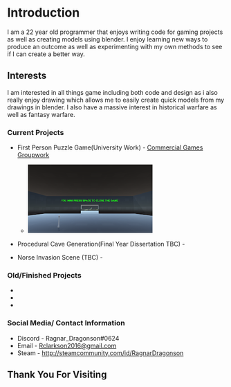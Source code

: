 # Introduction

I am a 22 year old programmer that enjoys writing code for gaming projects as well as creating models using blender.
I enjoy learning new ways to produce an outcome as well as experimenting with my own methods to see if I can create a better way.

## Interests

I am interested in all things game including both code and design as i also really enjoy drawing which allows me to easily create quick models from my drawings in blender. I also have a massive interest in historical warfare as well as fantasy warfare.

### Current Projects

*   First Person Puzzle Game(University Work) - [Commercial Games Groupwork](https://github.com/Ragnar-Dragonson/groupwork)
    * ![Image2](GroupWork_Images/Image2.png)

*   Procedural Cave Generation(Final Year Dissertation TBC) -
*   Norse Invasion Scene (TBC) -

### Old/Finished Projects

*

*

*

### Social Media/ Contact Information

* Discord - Ragnar_Dragonson#0624
* Email - Rclarkson2016@gmail.com
* Steam - http://steamcommunity.com/id/RagnarDragonson

## Thank You For Visiting
